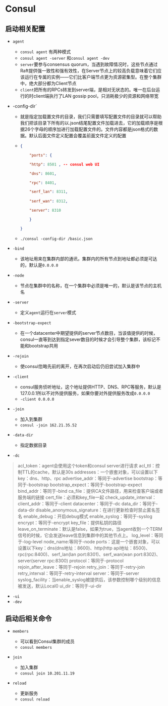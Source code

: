 # Consul



## 启动相关配置

* `agent`

  * `consul agent` 有两种模式
  * `consul agent -server` 和`consul agent -dev`
  * `server`要参与consensus quorum，当遇到故障情况时，这些节点通过Raft提供强一致性和强有效性，在Server节点上的较高负载意味着它们应该运行在专属的实例——它们比客户端节点更为资源密集型。在整个集群中，绝大部分都为Client节点
  * `client`把所有的RPCs转发到server端，是相对无状态的。唯一在后台运行的时client端执行了LAN gossip pool，只消耗极少的资源和网络带宽

* -config-dir` 

  * 就是指定加载置文件的目录，我们只需要填写配置文件的目录就可以帮助我们把该目录下所有的以.json结尾配置文件加载进去，它的加载顺序是根据26个字母的顺序加进行加载配置文件的。文件内容都是json格式的数据。默认后面文件定义配置会覆盖前面文件定义的配置

  * ```json
    {
    
        "ports": {
    
        "http": 8501 , -- consul web UI
    
        "dns": 8601,
    
        "rpc": 8401,
    
        "serf_lan": 8311,
        
        "serf_wan": 8312,
    
        "server": 8310
    
        }
    
    }
    ```

  * ```shell
    ./consul -config-dir /basic.json
    ```

* `-bind`

  * 该地址用来在集群内部的通讯，集群内的所有节点到地址都必须是可达的，默认是`0.0.0.0`

* `-node`

  * 节点在集群中的名称，在一个集群中必须是唯一的，默认是该节点的主机名

* `-server` 

  * 定义`agent`运行在`server`模式

* `-bootstrap-expect`

  * 在一个datacenter中期望提供的server节点数目，当该值提供的时候，consul一直等到达到指定sever数目的时候才会引导整个集群，该标记不能和bootstrap共用

* `-rejoin`

  * 使consul忽略先前的离开，在再次启动后仍旧尝试加入集群中

* `-client`

  * consul服务侦听地址，这个地址提供HTTP、DNS、RPC等服务，默认是127.0.0.1所以不对外提供服务，如果你要对外提供服务改成`0.0.0.0`
  * `-client 0.0.0.0`

* `-join`

  * 加入到集群 
  * `consul -join 162.21.35.52`

* `-data-dir` 

  * 指定数据目录

* `-dc`

>acl_token：agent会使用这个token和consul server进行请求
>acl_ttl：控制TTL的cache，默认是30s
>addresses：一个嵌套对象，可以设置以下key：dns、http、rpc
>advertise_addr：等同于-advertise
>bootstrap：等同于-bootstrap
>bootstrap_expect：等同于-bootstrap-expect
>bind_addr：等同于-bind
>ca_file：提供CA文件路径，用来检查客户端或者服务端的链接
>cert_file：必须和key_file一起
>check_update_interval：
>client_addr：等同于-client
>datacenter：等同于-dc
>data_dir：等同于-data-dir
>disable_anonymous_signature：在进行更新检查时禁止匿名签名
>enable_debug：开启debug模式
>enable_syslog：等同于-syslog
>encrypt：等同于-encrypt
>key_file：提供私钥的路径
>leave_on_terminate：默认是false，如果为true，当agent收到一个TERM信号的时候，它会发送leave信息到集群中的其他节点上。
>log_level：等同于-log-level node_name:等同于-node
>ports：这是一个嵌套对象，可以设置以下key：dns(dns地址：8600)、http(http api地址：8500)、rpc(rpc:8400)、serf_lan(lan port:8301)、serf_wan(wan port:8302)、server(server rpc:8300)
>protocol：等同于-protocol
>rejoin_after_leave：等同于-rejoin
>retry_join：等同于-retry-join
>retry_interval：等同于-retry-interval
>server：等同于-server
>syslog_facility：当enable_syslog被提供后，该参数控制哪个级别的信息被发送，默认Local0
>ui_dir：等同于-ui-dir

* `-ui`
* `-dev`





## 启动后相关命令

* `members`

  * 可以看到Consul集群的成员
  * `consul members`
* `join`
  * 加入集群
  * `consul join 10.201.11.19`
* `reload`
  * 更新服务
  * `consul reload`

